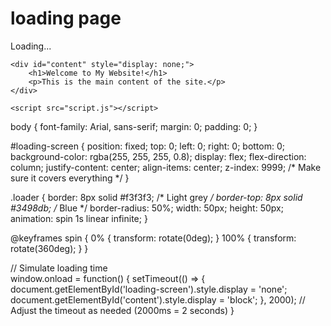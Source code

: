 # loading page


<html lang="en">
<head>
    <meta charset="UTF-8">
    <meta name="viewport" content="width=device-width, initial-scale=1.0">
    <title>Loading Screen Example</title>
    <link rel="stylesheet" href="styles.css">
</head>
<body>
    <div id="loading-screen">
        <div class="loader"></div>
        <p>Loading...</p>
    </div>
    
    <div id="content" style="display: none;">
        <h1>Welcome to My Website!</h1>
        <p>This is the main content of the site.</p>
    </div>

    <script src="script.js"></script>
</body>
</html>


body {
    font-family: Arial, sans-serif;
    margin: 0;
    padding: 0;
}

#loading-screen {
    position: fixed;
    top: 0;
    left: 0;
    right: 0;
    bottom: 0;
    background-color: rgba(255, 255, 255, 0.8);
    display: flex;
    flex-direction: column;
    justify-content: center;
    align-items: center;
    z-index: 9999; /* Make sure it covers everything */
}

.loader {
    border: 8px solid #f3f3f3; /* Light grey */
    border-top: 8px solid #3498db; /* Blue */
    border-radius: 50%;
    width: 50px;
    height: 50px;
    animation: spin 1s linear infinite;
}

@keyframes spin {
    0% { transform: rotate(0deg); }
    100% { transform: rotate(360deg); }
}


// Simulate loading time  
window.onload = function() {
    setTimeout(() => {
        document.getElementById('loading-screen').style.display = 'none';
        document.getElementById('content').style.display = 'block';
    }, 2000); // Adjust the timeout as needed (2000ms = 2 seconds)
}
